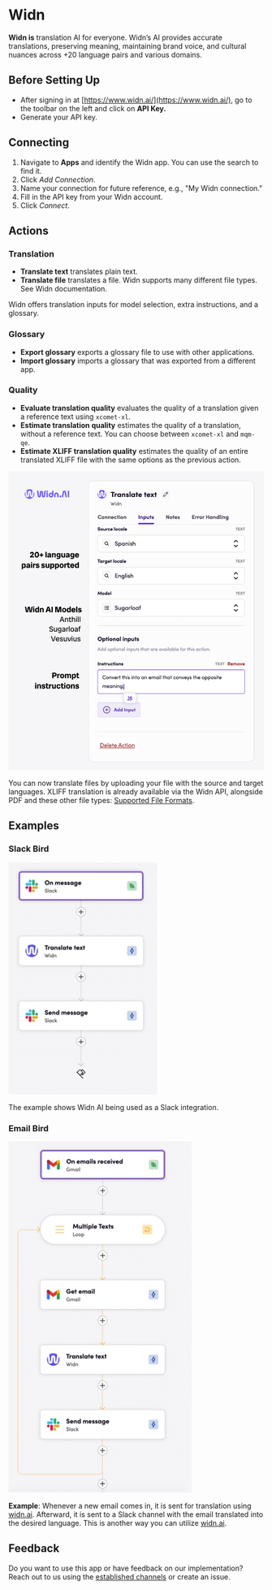 # Widn

**Widn is** translation AI for everyone. Widn’s AI provides accurate translations, preserving meaning, maintaining brand voice, and cultural nuances across +20 language pairs and various domains.

## **Before Setting Up**

- After signing in at [https://www.widn.ai/](https://www.widn.ai/), go to the toolbar on the left and click on **API Key.**
- Generate your API key.

## **Connecting**

1. Navigate to **Apps** and identify the Widn app. You can use the search to find it.
2. Click *Add Connection*.
3. Name your connection for future reference, e.g., "My Widn connection."
4. Fill in the API key from your Widn account.
5. Click *Connect*.

## **Actions**

### **Translation**

- **Translate text** translates plain text.
- **Translate file** translates a file. Widn supports many different file types. See Widn documentation.

Widn offers translation inputs for model selection, extra instructions, and a glossary.

### **Glossary**

- **Export glossary** exports a glossary file to use with other applications.
- **Import glossary** imports a glossary that was exported from a different app.

### **Quality**

- **Evaluate translation quality** evaluates the quality of a translation given a reference text using `xcomet-xl`.
- **Estimate translation quality** estimates the quality of a translation, without a reference text. You can choose between `xcomet-xl` and `mqm-qe`.
- **Estimate XLIFF translation quality** estimates the quality of an entire translated XLIFF file with the same options as the previous action.


![Frame 1](image/README/Instructions.png)

You can now translate files by uploading your file with the source and target languages. XLIFF translation is already available via the Widn API, alongside PDF and these other file types: [Supported File Formats](https://help.unbabel.com/hc/en-us/articles/11241362647447-Supported-file-formats).

## **Examples**

### Slack Bird

![Slack Example](image/README/SlackBird.png)

The example shows Widn AI being used as a Slack integration.

### Email Bird

![Email Example](image/README/EmailBird.png)

**Example**: Whenever a new email comes in, it is sent for translation using [widn.ai](http://widn.ai/). Afterward, it is sent to a Slack channel with the email translated into the desired language. This is another way you can utilize [widn.ai](http://widn.ai/).

## **Feedback**

Do you want to use this app or have feedback on our implementation? Reach out to us using the [established channels](https://www.blackbird.io/) or create an issue.

